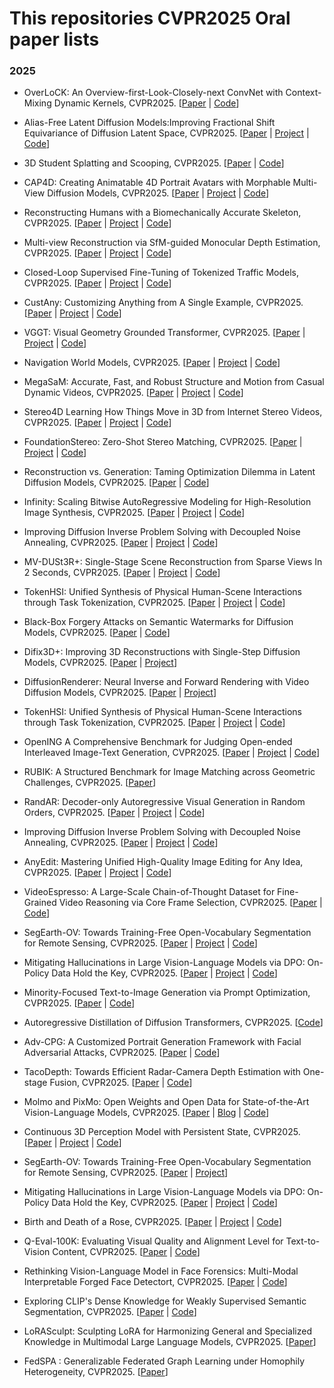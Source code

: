 <!--
 * @Author: yejun688 1548622388@qq.com
 * @Date: 2025-04-13 21:02:12
 * @LastEditors: yejun688 1548622388@qq.com
 * @LastEditTime: 2025-04-21 19:04:35
 * @FilePath: /CVPR2025_Oral_Paper_Lists/README.md
 * @Description: 这是默认设置,请设置`customMade`, 打开koroFileHeader查看配置 进行设置: https://github.com/OBKoro1/koro1FileHeader/wiki/%E9%85%8D%E7%BD%AE
-->
# This repositories CVPR2025 Oral paper lists

### 2025

- OverLoCK: An Overview-first-Look-Closely-next ConvNet with Context-Mixing Dynamic Kernels, CVPR2025. [[Paper](https://arxiv.org/abs/2502.20087) | [Code](https://github.com/LMMMEng/OverLoCK)]



- Alias-Free Latent Diffusion Models:Improving Fractional Shift Equivariance of Diffusion Latent Space, CVPR2025. [[Paper](https://arxiv.org/abs/2503.09419) | [Project](https://zhouyifan.net/AF-LDM-Page/) | [Code](https://github.com/SingleZombie/AFLDM)]



- 3D Student Splatting and Scooping, CVPR2025. [[Paper](https://arxiv.org/abs/2503.10148) | [Code](https://github.com/realcrane/3D-student-splating-and-scooping)]



- CAP4D: Creating Animatable 4D Portrait Avatars with Morphable Multi-View Diffusion Models, CVPR2025. [[Paper](https://arxiv.org/abs/2412.12093) | [Project](https://felixtaubner.github.io/cap4d/) | [Code](https://github.com/felixtaubner/cap4d/)]



- Reconstructing Humans with a Biomechanically Accurate Skeleton, CVPR2025. [[Paper](https://arxiv.org/abs/2503.21751) | [Project](https://isshikihugh.github.io/HSMR/) | [Code](https://github.com/IsshikiHugh/HSMR)]



- Multi-view Reconstruction via SfM-guided Monocular Depth Estimation, CVPR2025. [[Paper](https://arxiv.org/pdf/2503.14483) | [Project](https://zju3dv.github.io/murre/) | [Code](https://github.com/ueoo/FluidNexus)]



- Closed-Loop Supervised Fine-Tuning of Tokenized Traffic Models, CVPR2025. [[Paper](https://arxiv.org/abs/2412.05334) | [Project](https://zhejz.github.io/catk/) | [Code](https://github.com/NVlabs/catk)]


- CustAny: Customizing Anything from A Single Example, CVPR2025. [[Paper](https://arxiv.org/abs/2406.11643v4) | [Project](https://lingjiekong-fdu.github.io/) | [Code](https://github.com/LingjieKong-fdu/CustAny)]



- VGGT: Visual Geometry Grounded Transformer, CVPR2025. [[Paper](https://arxiv.org/abs/2503.11651) | [Project](https://vgg-t.github.io/) | [Code](https://github.com/facebookresearch/vggt)]



- Navigation World Models, CVPR2025. [[Paper](https://arxiv.org/abs/2412.03572) | [Project](https://www.amirbar.net/nwm/) | [Code](https://github.com/facebookresearch/nwm/)]


- MegaSaM: Accurate, Fast, and Robust Structure and Motion from Casual Dynamic Videos, CVPR2025. [[Paper](https://arxiv.org/abs/2412.04463) | [Project](https://mega-sam.github.io/) | [Code](https://github.com/mega-sam/mega-sam)]



- Stereo4D Learning How Things Move in 3D from Internet Stereo Videos, CVPR2025. [[Paper](https://arxiv.org/pdf/2412.09621) | [Project](https://stereo4d.github.io/) | [Code](https://github.com/Stereo4d/stereo4d-code)]



- FoundationStereo: Zero-Shot Stereo Matching, CVPR2025. [[Paper](https://arxiv.org/abs/2501.09898) | [Project](https://nvlabs.github.io/FoundationStereo/) | [Code](https://github.com/NVlabs/FoundationStereo/)]


- Reconstruction vs. Generation: Taming Optimization Dilemma in Latent Diffusion Models, CVPR2025. [[Paper](https://arxiv.org/abs/2501.01423) | [Code](https://github.com/hustvl/LightningDiT)]


- Infinity: Scaling Bitwise AutoRegressive Modeling for High-Resolution Image Synthesis, CVPR2025. [[Paper](https://arxiv.org/abs/2412.04431) | [Project](https://foundationvision.github.io/infinity.project/) | [Code](https://github.com/FoundationVision/Infinity)]



- Improving Diffusion Inverse Problem Solving with Decoupled Noise Annealing, CVPR2025. [[Paper](https://arxiv.org/abs/2407.01521) | [Project](https://daps-inverse-problem.github.io/) | [Code](https://github.com/zhangbingliang2019/DAPS)]


- MV-DUSt3R+: Single-Stage Scene Reconstruction from Sparse Views In 2 Seconds, CVPR2025. [[Paper](https://arxiv.org/abs/2412.06974) | [Project](https://mv-dust3rp.github.io/) | [Code](https://github.com/facebookresearch/mvdust3r)]



- TokenHSI: Unified Synthesis of Physical Human-Scene Interactions through Task Tokenization, CVPR2025. [[Paper](https://arxiv.org/abs/2503.19901) | [Project](https://liangpan99.github.io/TokenHSI/) | [Code](https://github.com/liangpan99/TokenHSI)]



- Black-Box Forgery Attacks on Semantic Watermarks for Diffusion Models, CVPR2025. [[Paper](https://arxiv.org/abs/2412.03283) | [Code](https://github.com/and-mill/semantic-forgery)]



- Difix3D+: Improving 3D Reconstructions with Single-Step Diffusion Models, CVPR2025. [[Paper](https://arxiv.org/abs/2503.01774) | [Project](https://research.nvidia.com/labs/toronto-ai/difix3d/)]


- DiffusionRenderer: Neural Inverse and Forward Rendering with Video Diffusion Models, CVPR2025. [[Paper](https://arxiv.org/abs/2501.18590) | [Project](https://research.nvidia.com/labs/toronto-ai/DiffusionRenderer/)]



- TokenHSI: Unified Synthesis of Physical Human-Scene Interactions through Task Tokenization, CVPR2025. [[Paper](https://arxiv.org/abs/2503.19901) | [Project](https://liangpan99.github.io/TokenHSI/) | [Code](https://github.com/liangpan99/TokenHSI)]



- OpenING A Comprehensive Benchmark for Judging Open-ended Interleaved Image-Text Generation, CVPR2025. [[Paper](https://arxiv.org/pdf/2411.18499) | [Project](https://opening-benchmark.github.io/) | [Code](https://github.com/LanceZPF/OpenING)]



- RUBIK: A Structured Benchmark for Image Matching across Geometric Challenges, CVPR2025. [[Paper](https://arxiv.org/abs/2502.19955)]



- RandAR: Decoder-only Autoregressive Visual Generation in Random Orders, CVPR2025. [[Paper](https://arxiv.org/abs/2412.01827) | [Project](https://rand-ar.github.io/) | [Code](https://github.com/ziqipang/RandAR)]


- Improving Diffusion Inverse Problem Solving with Decoupled Noise Annealing, CVPR2025. [[Paper](https://arxiv.org/abs/2407.01521) | [Project](https://daps-inverse-problem.github.io/) | [Code](https://github.com/zhangbingliang2019/DAPS)]



- AnyEdit: Mastering Unified High-Quality Image Editing for Any Idea, CVPR2025. [[Paper](https://arxiv.org/abs/2411.15738) | [Project](https://dcd-anyedit.github.io/) | [Code](https://github.com/DCDmllm/AnyEdit)]



- VideoEspresso: A Large-Scale Chain-of-Thought Dataset for Fine-Grained Video Reasoning via Core Frame Selection, CVPR2025. [[Paper](https://arxiv.org/abs/2411.14794) | [Code](https://github.com/hshjerry/VideoEspresso)]


- SegEarth-OV: Towards Training-Free Open-Vocabulary Segmentation for Remote Sensing, CVPR2025. [[Paper](https://arxiv.org/abs/2410.01768) | [Project](https://likyoo.github.io/SegEarth-OV/) | [Code](https://github.com/likyoo/SegEarth-OV)]



- Mitigating Hallucinations in Large Vision-Language Models via DPO: On-Policy Data Hold the Key, CVPR2025. [[Paper](https://arxiv.org/abs/2501.09695) | [Project](https://opa-dpo.github.io/) | [Code](https://github.com/zhyang2226/OPA-DPO)]



- Minority-Focused Text-to-Image Generation via Prompt Optimization, CVPR2025. [[Paper](https://arxiv.org/abs/2410.07838) | [Code](https://github.com/soobin-um/MinorityPrompt)]


- Autoregressive Distillation of Diffusion Transformers, CVPR2025. [[Code](https://github.com/alsdudrla10/ARD)]


- Adv-CPG: A Customized Portrait Generation Framework with Facial Adversarial Attacks, CVPR2025. [[Paper](https://arxiv.org/abs/2503.08269) | [Code](https://github.com/April-yy/Adv-CPG)]



- TacoDepth: Towards Efficient Radar-Camera Depth Estimation with One-stage Fusion, CVPR2025. [[Paper](https://arxiv.org/abs/2504.11773) | [Code](https://github.com/RaymondWang987/TacoDepth)]


- Molmo and PixMo: Open Weights and Open Data for State-of-the-Art Vision-Language Models, CVPR2025. [[Paper](https://arxiv.org/abs/2409.17146) | [Blog](https://allenai.org/blog/molmo)  | [Code](https://github.com/allenai/molmo)]


- Continuous 3D Perception Model with Persistent State, CVPR2025. [[Paper](https://arxiv.org/abs/2501.12387) | [Project](https://cut3r.github.io/)  | [Code](https://github.com/CUT3R/CUT3R)]


- SegEarth-OV: Towards Training-Free Open-Vocabulary Segmentation for Remote Sensing, CVPR2025. [[Paper](https://arxiv.org/abs/2409.18127) | [Project](https://hongfz16.github.io/projects/EgoLM)] 


- Mitigating Hallucinations in Large Vision-Language Models via DPO: On-Policy Data Hold the Key, CVPR2025. [[Paper](https://arxiv.org/abs/2501.09695) | [Project](https://opa-dpo.github.io/) | [Code](https://github.com/zhyang2226/OPA-DPO)]


- Birth and Death of a Rose, CVPR2025. [[Paper](https://arxiv.org/abs/2412.05278) | [Project](https://chen-geng.com/rose4d)  | [Code](https://github.com/zhyang2226/OPA-DPO)]


- Q-Eval-100K: Evaluating Visual Quality and Alignment Level for Text-to-Vision Content, CVPR2025. [[Paper](https://arxiv.org/abs/2503.02357)  | [Code](https://github.com/zzc-1998/Q-Eval)]


- Rethinking Vision-Language Model in Face Forensics: Multi-Modal Interpretable Forged Face Detectort, CVPR2025. [[Paper](https://arxiv.org/abs/2503.20188) | [Code](https://github.com/CHELSEA234/M2F2_Det)]


- Exploring CLIP's Dense Knowledge for Weakly Supervised Semantic Segmentation, CVPR2025. [[Paper](https://arxiv.org/pdf/2503.20826) | [Code](https://github.com/zwyang6/ExCEL)]


- LoRASculpt: Sculpting LoRA for Harmonizing General and Specialized Knowledge in Multimodal Large Language Models, CVPR2025. [[Paper](https://arxiv.org/abs/2503.16843)]


- FedSPA : Generalizable Federated Graph Learning under Homophily Heterogeneity, CVPR2025. [[Paper](https://www.cs.emory.edu/~jyang71/files/fedspa.pdf)]

